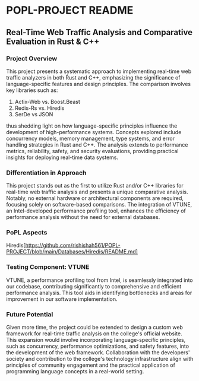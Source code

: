 # POPL-PROJECT README

## Real-Time Web Traffic Analysis and Comparative Evaluation in Rust & C++

### Project Overview

This project presents a systematic approach to implementing real-time web traffic analyzers in both Rust and C++, emphasizing the significance of language-specific features and design principles. The comparison involves key libraries such as:
1) Actix-Web vs. Boost.Beast  
2) Redis-Rs vs. Hiredis 
3) SerDe vs JSON 
   
thus shedding light on how language-specific principles influence the development of high-performance systems. Concepts explored include concurrency models, memory management, type systems, and error handling strategies in Rust and C++. The analysis extends to performance metrics, reliability, safety, and security evaluations, providing practical insights for deploying real-time data systems.

### Differentiation in Approach

This project stands out as the first to utilize Rust and/or C++ libraries for real-time web traffic analysis and presents a unique comparative analysis. Notably, no external hardware or architectural components are required, focusing solely on software-based comparisons. The integration of VTUNE, an Intel-developed performance profiling tool, enhances the efficiency of performance analysis without the need for external databases.

### PoPL Aspects
Hiredis[https://github.com/rishishah561/POPL-PROJECT/blob/main/Databases/Hiredis/README.md]

### Testing Component: VTUNE

VTUNE, a performance profiling tool from Intel, is seamlessly integrated into our codebase, contributing significantly to comprehensive and efficient performance analysis. This tool aids in identifying bottlenecks and areas for improvement in our software implementation.

### Future Potential

Given more time, the project could be extended to design a custom web framework for real-time traffic analysis on the college's official website. This expansion would involve incorporating language-specific principles, such as concurrency, performance optimizations, and safety features, into the development of the web framework. Collaboration with the developers' society and contribution to the college's technology infrastructure align with principles of community engagement and the practical application of programming language concepts in a real-world setting.

